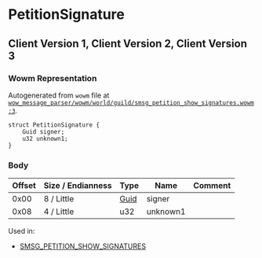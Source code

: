 # PetitionSignature

## Client Version 1, Client Version 2, Client Version 3

### Wowm Representation

Autogenerated from `wowm` file at [`wow_message_parser/wowm/world/guild/smsg_petition_show_signatures.wowm:3`](https://github.com/gtker/wow_messages/tree/main/wow_message_parser/wowm/world/guild/smsg_petition_show_signatures.wowm#L3).
```rust,ignore
struct PetitionSignature {
    Guid signer;
    u32 unknown1;
}
```
### Body

| Offset | Size / Endianness | Type | Name | Comment |
| ------ | ----------------- | ---- | ---- | ------- |
| 0x00 | 8 / Little | [Guid](../types/packed-guid.md) | signer |  |
| 0x08 | 4 / Little | u32 | unknown1 |  |


Used in:
* [SMSG_PETITION_SHOW_SIGNATURES](smsg_petition_show_signatures.md)

